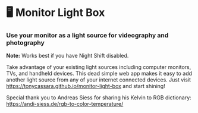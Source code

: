 # 🖥️ Monitor Light Box

### Use your monitor as a light source for videography and photography

**Note:** Works best if you have Night Shift disabled.

Take advantage of your existing light sources including computer monitors, TVs, and handheld devices. This dead simple web app makes it easy to add another light source from any of your internet connected devices. Just visit https://tonycassara.github.io/monitor-light-box and start shining!

Special thank you to Andreas Siess for sharing his Kelvin to RGB dictionary: https://andi-siess.de/rgb-to-color-temperature/
